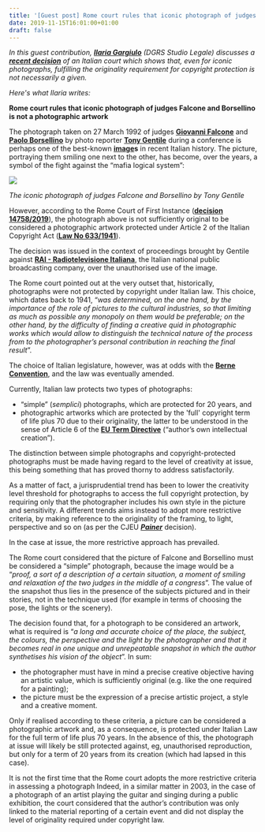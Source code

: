 ```yaml
---
title: '[Guest post] Rome court rules that iconic photograph of judges Falcone and Borsellino is not a photographic artwork'
date: 2019-11-15T16:01:00+01:00
draft: false
---
```


_In this guest contribution, **[Ilaria Gargiulo](https://www.linkedin.com/in/ilaria-gargiulo-9718ab58/)** (DGRS Studio Legale) discusses a **[recent decision](https://drive.google.com/open?id=1uEuE9OMJKlnLRqMNhWMKLFEfFcFI68Cc)** of an Italian court which shows that, even for iconic photographs, fulfilling the originality requirement for copyright protection is not necessarily a given._

_Here's what Ilaria writes:_

  

**Rome court rules that iconic photograph of judges Falcone and Borsellino is not a photographic artwork**

  

The photograph taken on 27 March 1992 of judges **[Giovanni Falcone](https://en.wikipedia.org/wiki/Giovanni_Falcone)** and **[Paolo Borsellino](https://en.wikipedia.org/wiki/Paolo_Borsellino)** by photo reporter [**Tony Gentile**](http://www.tonygentile.it/) during a conference is perhaps one of the best-known **[image](http://www.tonygentile.it/buy-photos/foto-singola-falcone-e-borsellino/01/03/2019/)s** in recent Italian history. The picture, portraying them smiling one next to the other, has become, over the years, a symbol of the fight against the “mafia logical system”:

[![](https://1.bp.blogspot.com/-sliGU1PHkr0/Xc67ERm4c7I/AAAAAAAAM-k/YnbJvn6bbGwZ6LyzK7B_WulxijIXBlVrwCLcBGAsYHQ/s640/falc-buy-photo-1000x727.jpg)](https://1.bp.blogspot.com/-sliGU1PHkr0/Xc67ERm4c7I/AAAAAAAAM-k/YnbJvn6bbGwZ6LyzK7B_WulxijIXBlVrwCLcBGAsYHQ/s1600/falc-buy-photo-1000x727.jpg)

_The iconic photograph of judges Falcone and Borsellino by Tony Gentile_

However, according to the Rome Court of First Instance (**[decision 14758/2019](https://drive.google.com/file/d/1uEuE9OMJKlnLRqMNhWMKLFEfFcFI68Cc/view)**), the photograph above is not sufficiently original to be considered a photographic artwork protected under Article 2 of the Italian Copyright Act ([**Law No 633/1941**](https://www.wipo.int/edocs/lexdocs/laws/en/it/it211en.pdf)).

  

The decision was issued in the context of proceedings brought by Gentile against [**RAI - Radiotelevisione Italiana**](https://en.wikipedia.org/wiki/RAI), the Italian national public broadcasting company, over the unauthorised use of the image. 

  

The Rome court pointed out at the very outset that, historically, photographs were not protected by copyright under Italian law. This choice, which dates back to 1941, “_was determined, on the one hand, by the importance of the role of pictures to the cultural industries, so that limiting as much as possible any monopoly on them would be preferable; on the other hand, by the difficulty of finding a creative quid in photographic works which would allow to distinguish the technical nature of the process from to the photographer’s personal contribution in reaching the final result_”. 

  

The choice of Italian legislature, however, was at odds with the **[Berne Convention](https://www.wipo.int/treaties/en/ip/berne/)**, and the law was eventually amended. 

  

Currently, Italian law protects two types of photographs: 

*   “simple” (_semplici_) photographs, which are protected for 20 years, and 
*   photographic artworks which are protected by the 'full' copyright term of life plus 70 due to their originality, the latter to be understood in the sense of Article 6 of the **[EU Term Directive](https://eur-lex.europa.eu/legal-content/EN/ALL/?uri=CELEX%3A32006L0116)** (“author’s own intellectual creation”). 

The distinction between simple photographs and copyright-protected photographs must be made having regard to the level of creativity at issue, this being something that has proved thorny to address satisfactorily. 

  

As a matter of fact, a jurisprudential trend has been to lower the creativity level threshold for photographs to access the full copyright protection, by requiring only that the photographer includes his own style in the picture and sensitivity. A different trends aims instead to adopt more restrictive criteria, by making reference to the originality of the framing, to light, perspective and so on (as per the CJEU **_[Painer](http://curia.europa.eu/juris/liste.jsf?&num=C-145/10)_** decision). 

  

In the case at issue, the more restrictive approach has prevailed. 

  

The Rome court considered that the picture of Falcone and Borsellino must be considered a “simple” photograph, because the image would be a “_proof, a sort of a description of a certain situation, a moment of smiling and relaxation of the two judges in the middle of a congress_”. The value of the snapshot thus lies in the presence of the subjects pictured and in their stories, not in the technique used (for example in terms of choosing the pose, the lights or the scenery). 

  

The decision found that, for a photograph to be considered an artwork, what is required is “_a long and accurate choice of the place, the subject, the colours, the perspective and the light by the photographer and that it becomes real in one unique and unrepeatable snapshot in which the author synthetises his vision of the object_”. In sum:

*   the photographer must have in mind a precise creative objective having an artistic value, which is sufficiently original (e.g. like the one required for a painting);
*   the picture must be the expression of a precise artistic project, a style and a creative moment. 

Only if realised according to these criteria, a picture can be considered a photographic artwork and, as a consequence, is protected under Italian Law for the full term of life plus 70 years. In the absence of this, the photograph at issue will likely be still protected against, eg, unauthorised reproduction, but only for a term of 20 years from its creation (which had lapsed in this case). 

  

It is not the first time that the Rome court adopts the more restrictive criteria in assessing a photograph Indeed, in a similar matter in 2003, in the case of a photograph of an artist playing the guitar and singing during a public exhibition, the court considered that the author’s contribution was only linked to the material reporting of a certain event and did not display the level of originality required under copyright law.
